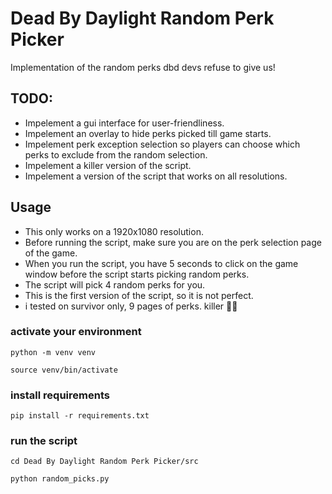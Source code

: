 # Dead By Daylight Random Perk Picker

Implementation of the random perks dbd devs refuse to give us!

## TODO:
- Impelement a gui interface for user-friendliness.
- Impelement an overlay to hide perks picked till game starts.
- Impelement perk exception selection so players can choose which perks to exclude from the random selection.
- Impelement a killer version of the script.
- Impelement a version of the script that works on all resolutions.

## Usage

- This only works on a 1920x1080 resolution.
- Before running the script, make sure you are on the perk selection page of the game.
- When you run the script, you have 5 seconds to click on the game window before the script starts picking random perks.
- The script will pick 4 random perks for you.
- This is the first version of the script, so it is not perfect.
- i tested on survivor only, 9 pages of perks. killer 🤷‍♂️

### activate your environment
```python -m venv venv```

```source venv/bin/activate```

### install requirements
```pip install -r requirements.txt```

### run the script
```cd Dead By Daylight Random Perk Picker/src```

```python random_picks.py``` 

